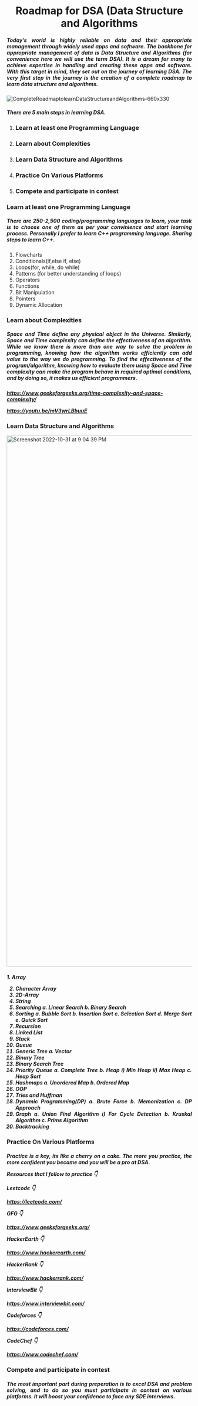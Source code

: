 <h1 align="center">Roadmap for DSA (Data Structure and Algorithms</h1>

<h5 align="justify">Today’s world is highly reliable on data and their appropriate management
through widely used apps and software. The backbone for appropriate 
management of data is Data Structure and Algorithms (for convenience here
we will use the term DSA). It is a dream for many to achieve expertise in
handling and creating these apps and software. With this target in mind,
they set out on the journey of learning DSA. The very first step in the 
journey is the creation of a complete roadmap to learn data structure and algorithms.</h5>

   ![CompleteRoadmaptolearnDataStructureandAlgorithms-660x330](https://user-images.githubusercontent.com/89184872/199058323-58d91e11-42dc-4d19-b20c-a3b755d9964d.png)


<h5 align="justify">There are 5 main steps in learning DSA.</h5>

1. <h3>Learn at least one Programming Language</h3>
2. <h3>Learn about Complexities</h3>
3. <h3>Learn Data Structure and Algorithms</h3>
4. <h3>Practice On Various Platforms</h3>
5. <h3>Compete and participate in contest</h3>

<h3>Learn at least one Programming Language</h3>

<h5 align="justify">There are 250-2,500 coding/programming languages to learn, your task is to choose one of them as per your convinience
and start learning process. Personally I prefer to learn C++ programming language. Sharing steps to learn C++.</h5>

1. Flowcharts
2. Conditionals(if,else if, else)
3. Loops(for, while, do while)
4. Patterns (for better understanding of loops)
5. Operators
6. Functions
7. Bit Manipulation
8. Pointers
9. Dynamic Allocation

<h3>Learn about Complexities</h3>

<h5 align="justify">Space and Time define any physical object in the Universe. Similarly, Space and Time complexity can define the effectiveness
of an algorithm. While we know there is more than one way to solve the problem in programming, knowing how the algorithm 
works efficiently can add value to the way we do programming. To find the effectiveness of the program/algorithm, knowing
how to evaluate them using Space and Time complexity can make the program behave in required optimal conditions, and by 
doing so, it makes us efficient programmers.</h5>
   

<h5 align="justify">

https://www.geeksforgeeks.org/time-complexity-and-space-complexity/
   
   

https://youtu.be/mV3wrLBbuuE</h5>


<h3>Learn Data Structure and Algorithms</h3>

<img width="1440" alt="Screenshot 2022-10-31 at 9 04 39 PM" src="https://user-images.githubusercontent.com/89184872/199059996-571c2e83-4f9b-4124-9638-02a231161198.png">



<h5 align="justify">
1. Array
   
2. Character Array
3. 2D-Array
4. String
5. Searching
   a. Linear Search
   b. Binary Search
6. Sorting
   a. Bubble Sort
   b. Insertion Sort
   c. Selection Sort
   d. Merge Sort
   e. Quick Sort
7. Recursion
8. Linked List
9. Stack
10. Queue
11. Generic Tree
   a. Vector
12. Binary Tree
13. Binary Search Tree
14. Priority Queue
   a. Complete Tree
   b. Heap
     i) Min Heap
     ii) Max Heap
   c. Heap Sort
15. Hashmaps
   a. Unordered Map
   b. Ordered Map
16. OOP
17. Tries and Huffman
18. Dynamic Programming(DP)
   a. Brute Force
   b. Memonization
   c. DP Approach
19. Graph
   a. Union Find Algorithm
     i) For Cycle Detection
   b. Kruskal Algorithm
   c. Prims Algorithm
20. Backtracking</h5>

<h3>Practice On Various Platforms</h3>

<h5 align="justify">Practice is a key, its like a cherry on a cake. The more you practice, the more confident you became and you will be a pro at DSA.

Resources that I follow to practice 👇

Leetcode 👇

https://leetcode.com/

GFG 👇

https://www.geeksforgeeks.org/

HackerEarth 👇

https://www.hackerearth.com/

HackerRank 👇

https://www.hackerrank.com/

InterviewBit 👇

https://www.interviewbit.com/

Codeforces 👇

https://codeforces.com/

CodeChef 👇

https://www.codechef.com/</h5>


<h3>Compete and participate in contest</h3>

<h5 align="justify">The most important part during preperation is to excel DSA and problem solving, and to do so you must participate in contest on various platforms.
It will boost your confidence to face any SDE interviews.</h5>
